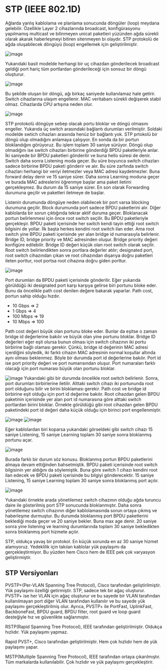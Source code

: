 # STP (IEEE 802.1D)

Ağlarda yanlış kablolama ve planlama sonucunda döngüler (loop) meydana gelebilir. Özellikle Layer 2 cihazlarında broadcast, konfigürasyonu yapılmamış multicast ve bilinmeyen unicat paketleri yüzünden ağda sürekli olarak akarak haberleşmeyi bitiren sitenmeyen bi olaydır. STP protokolü de ağda oluşabilecek döngüyü (loop) engellemek için geliştirilmiştir. 

![image](https://user-images.githubusercontent.com/70758694/183071088-f65a3bbf-c1f6-4ab0-908f-e423805e46be.png)

Yukarıdaki basit modelde herhangi bir uç cihazdan gönderilecek broadcast geldiği port hariç tüm portlardan gönderileceği için sonsuz bir döngü oluşturur. 

![image](https://user-images.githubusercontent.com/70758694/183072018-35468699-fabb-43cf-bae8-dba820b79725.png)

Bu şekilde oluşan bir döngü, ağı birkaç saniyede kullanılamaz hale getirir. Switch cihazlarına ulaşım engellenir. MAC veritabanı sürekli değişerek stabil olmaz. Cihazlarda CPU artışına neden olur. 

![image](https://user-images.githubusercontent.com/70758694/183081738-6a0bd10f-1620-4ebd-8f3e-892f0a8516e8.png)

STP protokolü döngüye sebep olacak portu bloklar ve döngü olmasını engeller. Yukarıda üç switch arasındaki bağlantı durumları verilmiştir. Soldaki modelde swtich cihazları arasında henüz bir bağlantı yok. STP prtokolü bir döngü olup olmadığını anlamaya çalışıyor. En sonda da bir portun bloklandığını görüyoruz. Bu işlem toplam 30 saniye sürüyor. Döngü olup olmadığını ise switch cihazları birbirine gönderdiği BPDU paketleriyle anlar. İki saniyede bir BPDU paketleri gönderilir ve buna hello süresi de denir. Switch daha sonra Listening moda geçer. Bu süre boyunca switch cihazları sadece birbirine BPDU paketi gönderir ve alır. Bu süre zarfında switch cihazları herhangi bir veriyi iletmezler veya MAC adresi kaydetmezler. Buna forward delay denir ve 15 saniye sürer. Daha sonra Learning moduna geçer ve burada MAC adreslerini öğrenmye başlar ama paket iletimi gerçekleşmez. Bu durum da 15 saniye sürer. En son olarak Forwarding durumuna geçilir ve paketleri iletmeye de başlar. 

Listenin durumunda döngüye neden olabilecek bir port varsa blocking durumuna geçilir. Block durumunda port sadece BPDU paketlerini alır. Diğer kablolarda bir sorun çıktığında tekrar aktif duruma geçer. Bloklanacak portun belirlenmesi için önce root switch seçilir. Bu BPDU paketleriyle gerçekleşir. BPDU paketi içerisinde her switch kendi tayin ettiği root switch bilgisini de yollar. İlk başta herkes kendini root switch ilan eder. Ama root switch yine BPDU paketi içerisinde yer alan bridge id numarasıyla belirlenir. Bridge ID, bridge priority ve MAC adresinden oluşur. Bridge priority değeri konfigüre edilebilir. Bridge ID değeri küçük olan root switch olarak seçilir. Root switch belirlendikten sonra portlara değerler atılır; designated port, root switch cihazından çıkan ve root cihazından dışarıya doğru paketleri ileten porttur, root portsa root cihazına doğru giden porttur. 

![image](https://user-images.githubusercontent.com/70758694/183092483-0f7b7c4c-ab56-42fa-8b44-c6d394dea670.png)

Port durumları da BPDU paketi içerisinde gönderilir. Eğer yukarıda görüldüğü iki designated port karşı karşıya gelirse biri portunu bloke eder. Bunu da öncelikle path cost denilen değere bakarak yaparlar. Path cost, portun sahip olduğu hızdır.

- 10 Gbps => 2
- 1 Gbps => 4
- 100 Mbps => 19
- 10 Mbps => 100

Path cost değeri büyük olan portunu bloke eder. Bunlar da eşitse o zaman bridge id değerlerine bakılır ve büyük olan yine portunu bloklar. Bridge ID değerleri eğer eşit olursa bunun olması için switch cihazının iki portu birbirine bağlı olaması gerekir. Çünkü, bridge id değerinin MAC adresi içerdiğini söyledik, iki farklı cihazın MAC adresinin normal koşullar altında aynı olması beklenmez. Böyle bir durumda port id değerlerine bakılır. Port id ise port priority değeri ve port numarısından oluşur. Port numaraları farklı olacağı için port numarası büyük olan portunu bloklar.

![image](https://user-images.githubusercontent.com/70758694/183099658-d939de69-ce60-44d5-8eb0-70c877e5a106.png) Yukarıdaki gibi bir durumda öncelikle root switch belirlenir. Sonra, port durumları birbirlerine iletilir. Alttaki switch cihazı iki portununda root port olduğunu bilir ve birini bloklaması gerekir. Path cost ve bridge id birbirine eşit olduğu için port id değerine bakılır. Root cihazdan gelen BPDU paketinin içerisinde yer alan port id numarasına göre alttaki switch portlardan birini bloklar. Örnekte görüldüğü gibi root cihazdan gelen BPDU paketindeki port id değeri daha küçük olduğu için birinci port engellenmiştir. 

![image](https://user-images.githubusercontent.com/70758694/183101594-3c2f403e-2f6e-43f8-8e80-1567cedf49dc.png) ![image](https://user-images.githubusercontent.com/70758694/183101614-0cf19ff2-3e79-4d1b-b05a-dfabc442c517.png)

Eğer kablolardan biri koparsa yukarıdaki görseldeki gibi switch cihazı 15 saniye Listening, 15 saniye Learning toplam 30 saniye sonra bloklanmış portunu açar. 

![image](https://user-images.githubusercontent.com/70758694/183210877-e1907829-8fec-411a-ab7c-525e20cb6f54.png)

Burada farklı bir durum söz konusu. Bloklanmış portun BPDU paketlerini almaya devam ettiğinden bahsetmiştik. BPDU paketi içerisinde root switch bilgisinin yer aldığını da söylemiştik. Buna göre switch 1 cihazı kendini root ilan edecek ve BPDU paketi içerisinde bu bilgiyi gönderecektir. 15 saniye Listening, 15 saniye Learning toplam 30 saniye sonra bloklanmış port açılır. 

![image](https://user-images.githubusercontent.com/70758694/183214135-aa46511a-c4be-4fc4-b99d-3c5d14a22190.png)

Yukarıdaki örnekte arada yönetilemez switch cihazının olduğu ağda turuncu daire ile gösterilmiş port STP sonucunda bloklanmıştır. Daha sonra yönetilemez switch cihazının diğer kablolamasında sorun ortaya çıkmış ve haberleşme durmuştur. Bu durumda bloklanmış port BPDU paketlerini beklediği moda geçer ve 20 saniye bekler. Buna max age denir. 20 saniye sonra yine listening ve learning durumlarında toplam 30 saniye bekledikten sonra bloklanmış port hizmete açılır. 


STP, oldukça yavaş bir protokol. En küçük sorunda en az 30 saniye hizmet alamıyoruz. Yedeklilik için takılan kablolar yük paylaşımı da gerçekleştirmiyor. Bu yüzden hem Cisco hem de IEEE pek çok varyasyon geliştirmiştir.

## STP Versiyonları

PVSTP+(Per-VLAN Spanning Tree Protocol), Cisco tarafından geliştirilmiştir. Yük paylaşımı özelliği getirmiştir. STP, sadece tek bir ağaç oluşturur. PVSTP+ ise her VLAN için ağaç oluşturur ve bu sayede bir VLAN tarafından kullanılmayan port diğer VLAN tarafından kullanılır ve bu sayede yük paylaşımı gerçekleştirilmiş olur. Ayrıca, PVSTP+ ile PortFast, UplinkFast, BackboneFast, BPDU guard, BPDU filter, root guard ve loop guard desteğiyle hız ve güvenlikte sağlanmıştır. 

RSTP(Rapid Spanning Tree Protocol), IEEE tarafından geliştirilmiştir. Oldukça hızlıdır. Yük paylaşımı yapmaz. 

Rapid PVST+, Cisco tarafından geliştirilmiştir. Hem çok hızlıdır hem de yük paylaşımı yapar.

MSTP(Multiple Spanning Tree Protocol), IEEE tarafından ortaya çıkarılmıştır. Tüm markalarda kullanılabilir. Çok hızlıdır ve yük paylaşımı gerçekleştirir. 




















